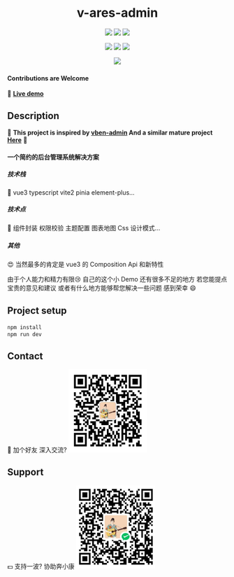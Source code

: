 <h1 align="center">v-ares-admin</h1>

<p align="center">
<img src="https://img.shields.io/badge/vue-3.2.2-green.svg">
<img src="https://img.shields.io/badge/ts-4.5.4-orange.svg">
<img src="https://img.shields.io/badge/vite-2.8.0-red.svg">
</p>

<p align="center">
<img src="https://badges.frapsoft.com/os/v1/open-source.svg" >
<img src="https://img.shields.io/badge/PRs-welcome-brightgreen.svg">
<a  href="https://github.com/lqr131115">
<img src="https://img.shields.io/badge/made%20by-lqr13115-blue.svg" ></a>
</p>


<p align="center">
<img src="https://github-readme-stats.vercel.app/api?username=lqr131115&show_icons=true&icon_color=CE1D2D&text_color=718096&bg_color=ffffff&hide_title=true" >
</p>

#### Contributions are Welcome
 :eyes: **[Live demo](http://ares.echo.ah.cn/)**

## Description

<p align="center">

 :kiss: **This project is inspired by [vben-admin](https://github.com/vbenjs/vue-vben-admin) And a similar mature project [Here](https://github.com/ant-design/ant-design-pro)** :eyes: 

#### 一个简约的后台管理系统解决方案

##### 技术栈

:car: vue3 typescript vite2 pinia element-plus...

##### 技术点

:bus: 组件封装 权限校验 主题配置 图表地图 Css 设计模式...

##### 其他

:heart_eyes: 当然最多的肯定是 vue3 的 Composition Api 和新特性

由于个人能力和精力有限:cry: 自己的这个小 Demo 还有很多不足的地方 若您能提点宝贵的意见和建议 或者有什么地方能够帮您解决一些问题 感到荣幸 :smile:

## Project setup

```
npm install
npm run dev
```

## Contact

:beers: 加个好友 深入交流?
<img width='180' height='190' src="./src/assets/chat.jpg"/>

## Support

:dollar: 支持一波? 协助奔小康
<img width='180' height='190' src="./src/assets/support.jpg"/>
